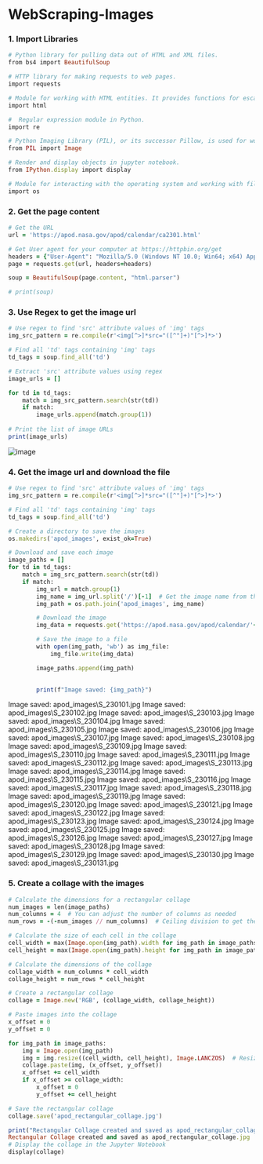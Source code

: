 # WebScraping-Images

### 1. Import Libraries
```ruby
# Python library for pulling data out of HTML and XML files.
from bs4 import BeautifulSoup

# HTTP library for making requests to web pages.
import requests

# Module for working with HTML entities. It provides functions for escaping and unescaping HTML entities.
import html 

#  Regular expression module in Python.
import re

# Python Imaging Library (PIL), or its successor Pillow, is used for working with images in Python.
from PIL import Image

# Render and display objects in jupyter notebook. 
from IPython.display import display

# Module for interacting with the operating system and working with files, directories, and other operating system-related tasks.
import os
```
### 2. Get the page content
```ruby
# Get the URL
url = 'https://apod.nasa.gov/apod/calendar/ca2301.html'

# Get User agent for your computer at https://httpbin.org/get
headers = {"User-Agent": "Mozilla/5.0 (Windows NT 10.0; Win64; x64) AppleWebKit/537.36 (KHTML, like Gecko) Chrome/120.0.0.0 Safari/537.36", "Accept-Encoding":"gzip, deflate", "Accept":"text/html,application/xhtml+xml,application/xml;q=0.9,*/*;q=0.8", "DNT":"1","Connection":"close", "Upgrade-Insecure-Requests":"1"}
page = requests.get(url, headers=headers)

soup = BeautifulSoup(page.content, "html.parser")

# print(soup)
```
### 3. Use Regex to get the image url
```ruby
# Use regex to find 'src' attribute values of 'img' tags
img_src_pattern = re.compile(r'<img[^>]*src="([^"]+)"[^>]*>')

# Find all 'td' tags containing 'img' tags
td_tags = soup.find_all('td')

# Extract 'src' attribute values using regex
image_urls = []

for td in td_tags:
    match = img_src_pattern.search(str(td))
    if match:
        image_urls.append(match.group(1))
        
# Print the list of image URLs
print(image_urls)
```
![image](https://github.com/sheeksha/WebScraping-Images/assets/69764380/cff5ccad-c2d9-4b10-99dc-cf4dba6407bd)


### 4. Get the image url and download the file
```ruby
# Use regex to find 'src' attribute values of 'img' tags
img_src_pattern = re.compile(r'<img[^>]*src="([^"]+)"[^>]*>')

# Find all 'td' tags containing 'img' tags
td_tags = soup.find_all('td')

# Create a directory to save the images
os.makedirs('apod_images', exist_ok=True)

# Download and save each image
image_paths = []
for td in td_tags:
    match = img_src_pattern.search(str(td))
    if match:
        img_url = match.group(1)
        img_name = img_url.split('/')[-1]  # Get the image name from the URL
        img_path = os.path.join('apod_images', img_name)

        # Download the image
        img_data = requests.get('https://apod.nasa.gov/apod/calendar/'+img_url).content

        # Save the image to a file
        with open(img_path, 'wb') as img_file:
            img_file.write(img_data)

        image_paths.append(img_path)
        

        print(f"Image saved: {img_path}")
```
Image saved: apod_images\S_230101.jpg
Image saved: apod_images\S_230102.jpg
Image saved: apod_images\S_230103.jpg
Image saved: apod_images\S_230104.jpg
Image saved: apod_images\S_230105.jpg
Image saved: apod_images\S_230106.jpg
Image saved: apod_images\S_230107.jpg
Image saved: apod_images\S_230108.jpg
Image saved: apod_images\S_230109.jpg
Image saved: apod_images\S_230110.jpg
Image saved: apod_images\S_230111.jpg
Image saved: apod_images\S_230112.jpg
Image saved: apod_images\S_230113.jpg
Image saved: apod_images\S_230114.jpg
Image saved: apod_images\S_230115.jpg
Image saved: apod_images\S_230116.jpg
Image saved: apod_images\S_230117.jpg
Image saved: apod_images\S_230118.jpg
Image saved: apod_images\S_230119.jpg
Image saved: apod_images\S_230120.jpg
Image saved: apod_images\S_230121.jpg
Image saved: apod_images\S_230122.jpg
Image saved: apod_images\S_230123.jpg
Image saved: apod_images\S_230124.jpg
Image saved: apod_images\S_230125.jpg
Image saved: apod_images\S_230126.jpg
Image saved: apod_images\S_230127.jpg
Image saved: apod_images\S_230128.jpg
Image saved: apod_images\S_230129.jpg
Image saved: apod_images\S_230130.jpg
Image saved: apod_images\S_230131.jpg

### 5. Create a collage with the images
```ruby
# Calculate the dimensions for a rectangular collage
num_images = len(image_paths)
num_columns = 4  # You can adjust the number of columns as needed
num_rows = -(-num_images // num_columns)  # Ceiling division to get the minimum number of rows

# Calculate the size of each cell in the collage
cell_width = max(Image.open(img_path).width for img_path in image_paths)
cell_height = max(Image.open(img_path).height for img_path in image_paths)

# Calculate the dimensions of the collage
collage_width = num_columns * cell_width
collage_height = num_rows * cell_height

# Create a rectangular collage
collage = Image.new('RGB', (collage_width, collage_height))

# Paste images into the collage
x_offset = 0
y_offset = 0

for img_path in image_paths:
    img = Image.open(img_path)
    img = img.resize((cell_width, cell_height), Image.LANCZOS)  # Resize the image to fit within the cell
    collage.paste(img, (x_offset, y_offset))
    x_offset += cell_width
    if x_offset >= collage_width:
        x_offset = 0
        y_offset += cell_height

# Save the rectangular collage
collage.save('apod_rectangular_collage.jpg')

print("Rectangular Collage created and saved as apod_rectangular_collage.jpg")
Rectangular Collage created and saved as apod_rectangular_collage.jpg
# Display the collage in the Jupyter Notebook
display(collage)
```
